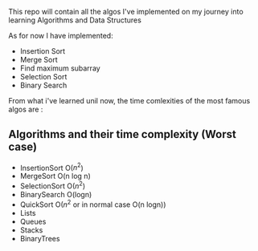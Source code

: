 This repo will contain all the algos I've implemented on my journey into learning Algorithms and Data Structures


As for now I have implemented: 

- Insertion Sort
- Merge Sort
- Find maximum subarray
- Selection Sort
- Binary Search

From what i've learned unil now, the time comlexities of the most famous algos are :

Algorithms and their time complexity (**Worst case**)
---
- InsertionSort   O($n^2$)
- MergeSort       O(n log n)
- SelectionSort   O($n^2$)
- BinarySearch    O(logn)
- QuickSort       O($n^2$ or in normal case O(n logn))
- Lists
- Queues
- Stacks
- BinaryTrees
